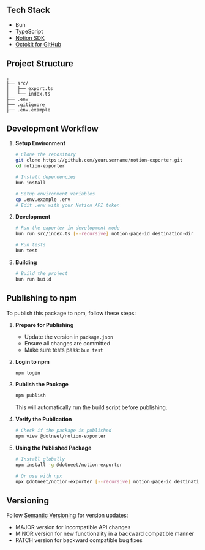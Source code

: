 ## Tech Stack

- Bun
- TypeScript
- [Notion SDK](https://github.com/makenotion/notion-sdk-js)
- [Octokit for GitHub](https://github.com/octokit/rest.js)

## Project Structure

```
.
├── src/
│   ├── export.ts
│   └── index.ts
├── .env
├── .gitignore
├── .env.example
```

## Development Workflow

1. **Setup Environment**

   ```bash
   # Clone the repository
   git clone https://github.com/yourusername/notion-exporter.git
   cd notion-exporter

   # Install dependencies
   bun install

   # Setup environment variables
   cp .env.example .env
   # Edit .env with your Notion API token
   ```

2. **Development**

   ```bash
   # Run the exporter in development mode
   bun run src/index.ts [--recursive] notion-page-id destination-dir

   # Run tests
   bun test
   ```

3. **Building**
   ```bash
   # Build the project
   bun run build
   ```

## Publishing to npm

To publish this package to npm, follow these steps:

1. **Prepare for Publishing**

   - Update the version in `package.json`
   - Ensure all changes are committed
   - Make sure tests pass: `bun test`

2. **Login to npm**

   ```bash
   npm login
   ```

3. **Publish the Package**

   ```bash
   npm publish
   ```

   This will automatically run the build script before publishing.

4. **Verify the Publication**

   ```bash
   # Check if the package is published
   npm view @dotneet/notion-exporter
   ```

5. **Using the Published Package**

   ```bash
   # Install globally
   npm install -g @dotneet/notion-exporter

   # Or use with npx
   npx @dotneet/notion-exporter [--recursive] notion-page-id destination-dir
   ```

## Versioning

Follow [Semantic Versioning](https://semver.org/) for version updates:

- MAJOR version for incompatible API changes
- MINOR version for new functionality in a backward compatible manner
- PATCH version for backward compatible bug fixes

